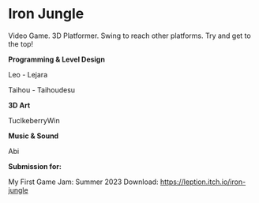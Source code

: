 # Iron Jungle
Video Game. 3D Platformer.
Swing to reach other platforms. Try and get to the top!

**Programming & Level Design**

Leo -  Lejara

Taihou - Taihoudesu

**3D Art**

TuclkeberryWin

**Music & Sound**

Abi


**Submission for:**

My First Game Jam: Summer 2023
Download: https://leption.itch.io/iron-jungle
